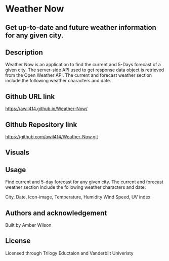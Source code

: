 # Weather Now

## Get up-to-date and future weather information for any given city.

## Description
Weather Now is an application to find the current and 5-Days forecast of a given city. The server-side API used to get response data object is retrieved from the Open Weather API. The current and forecast weather section include the following weather characters and date.

## Github URL link
 https://awil414.github.io/Weather-Now/
 
 ## Github Repository link
 https://github.com/awil414/Weather-Now.git

 ## Visuals

 ## Usage
Find current and 5-day forecast for any given city. The current and forecast weather section include the following weather characters and date:

City, Date, Icon-image, Temperature, Humidity Wind Speed, UV index 

## Authors and acknowledgement
Built by Amber Wilson

## License
Licensed through Trilogy Eductaion and Vanderbilt Univeristy 
